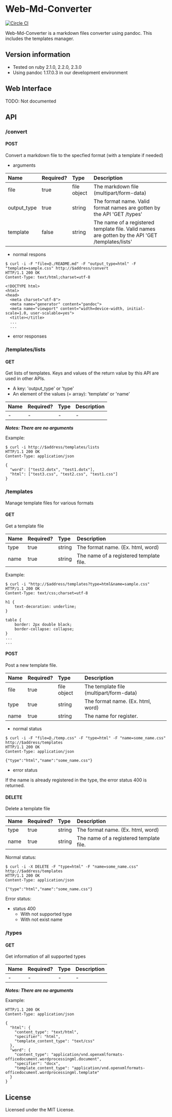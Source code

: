 # Web-Md-Converter

[![Circle CI](https://circleci.com/gh/eshamster/web_md_converter.svg?style=svg)](https://circleci.com/gh/eshamster/web_md_converter)

Web-Md-Converter is a markdown files converter using pandoc. This includes the templates manager.

## Version information

- Tested on ruby 2.1.0, 2.2.0, 2.3.0
- Using pandoc 1.17.0.3 in our development environment

## Web Interface

TODO: Not documented

## API

### /convert

#### POST

Convert a markdown file to the specfied format (with a template if needed)

- arguments

|Name|Required?|Type|Description|
|:---|:---|:---|:---|
|file|true|file object|The markdown file (multipart/form-data)|
|output_type|true|string|The format name. Valid format names are gotten by the API 'GET /types'|
|template|false|string|The name of a registered template file. Valid names are gotten by the API 'GET /templates/lists'|

- normal respons

```text
$ curl -i -F "file=@./README.md" -F "output_type=html" -F "template=sample.css" http://$address/convert
HTTP/1.1 200 OK
Content-Type: text/html;charset=utf-8

<!DOCTYPE html>
<html>
<head>
  <meta charset="utf-8">
  <meta name="generator" content="pandoc">
  <meta name="viewport" content="width=device-width, initial-scale=1.0, user-scalable=yes">
  <title></title>
  ...
  ...
```

- error responses

### /templates/lists

#### GET

Get lists of templates. Keys and values of the return value by this API are used in other APIs.

- A key: 'output_type' or 'type'
- An element of the values (= array): 'template' or 'name'

|Name|Required?|Type|Description|
|:---|:---|:---|:---|
|-|-|-|-|

***Notes: There are no arguments***

Example:

```text
$ curl -i http://$address/templates/lists
HTTP/1.1 200 OK 
Content-Type: application/json

{
  "word": ["test2.dotx", "test1.dotx"],
  "html": ["test3.css", "test2.css", "test1.css"]
}
```

### /templates

Manage template files for various formats

#### GET

Get a template file

|Name|Required?|Type|Description|
|:---|:---|:---|:---|
|type|true|string|The format name. (Ex. html, word)|
|name|true|string|The name of a registered template file.|

Example:

```text
$ curl -i "http://$address/templates?type=html&name=sample.css"
HTTP/1.1 200 OK
Content-Type: text/css;charset=utf-8

h1 {
    text-decoration: underline;
}

table {
    border: 2px double black;
    border-collapse: collapse;
}
...
...
```

#### POST

Post a new template file.

|Name|Required?|Type|Description|
|:---|:---|:---|:---|
|file|true|file object|The template file (multipart/form-data)|
|type|true|string|The format name. (Ex. html, word)|
|name|true|string|The name for register.|

- normal status

```text
$ curl -i -F "file=@./temp.css" -F "type=html" -F "name=some_name.css" http://$address/templates
HTTP/1.1 200 OK
Content-Type: application/json

{"type":"html","name":"some_name.css"}
```

- error status

If the name is already registered in the type, the error status 400 is returned.


#### DELETE

Delete a template file

|Name|Required?|Type|Description|
|:---|:---|:---|:---|
|type|true|string|The format name. (Ex. html, word)|
|name|true|string|The name of a registered template file.|

Normal status:

```text
$ curl -i -X DELETE -F "type=html" -F "name=some_name.css" http://$address/templates
HTTP/1.1 200 OK
Content-Type: application/json

{"type":"html","name":"some_name.css"}
```

Error status: 

- status 400
  - With not supported type
  - With not exist name

### /types

#### GET

Get information of all supported types

|Name|Required?|Type|Description|
|:---|:---|:---|:---|
|-|-|-|-|

***Notes: There are no arguments***

Example:

```text
HTTP/1.1 200 OK
Content-Type: application/json

{
  "html": {
    "content_type": "text/html",
    "specifier": "html",
    "template_content_type": "text/css"
  },
  "word": {
    "content_type": "application/vnd.openxmlformats-officedocument.wordprocessingml.document",
    "specifier": "docx",
    "template_content_type": "application/vnd.openxmlformats-officedocument.wordprocessingml.template"
  }
}
```

## License

Licensed under the MIT License.
